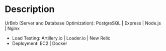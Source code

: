 # Description
UrBnb (Server and Database Optimization): PostgreSQL | Express | Node.js | Nginx
- Load Testing: Artillery.io | Loader.io | New Relic
- Deployment: EC2 | Docker

